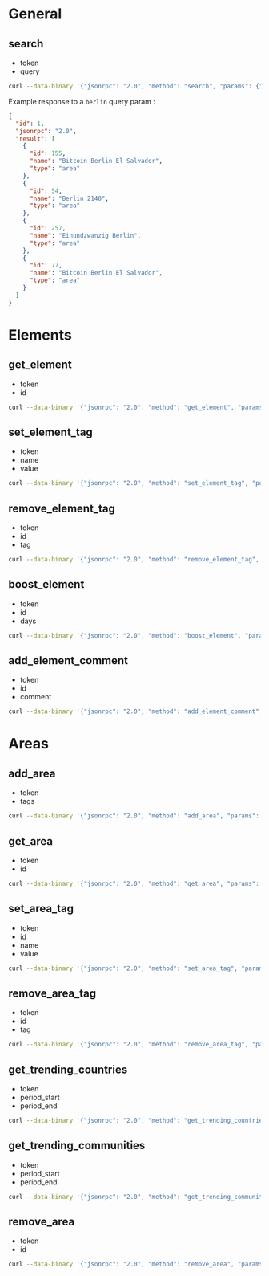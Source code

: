 # General

## search

- token
- query

```bash
curl --data-binary '{"jsonrpc": "2.0", "method": "search", "params": {"password": "xxx", "query": "query", "id": 1}' https://api.btcmap.org/rpc
```

Example response to a `berlin` query param :

```json
{
  "id": 1,
  "jsonrpc": "2.0",
  "result": [
    {
      "id": 155,
      "name": "Bitcoin Berlin El Salvador",
      "type": "area"
    },
    {
      "id": 54,
      "name": "Berlin 2140",
      "type": "area"
    },
    {
      "id": 257,
      "name": "Einundzwanzig Berlin",
      "type": "area"
    },
    {
      "id": 77,
      "name": "Bitcoin Berlin El Salvador",
      "type": "area"
    }
  ]
}
```

# Elements

## get_element

- token
- id

```bash
curl --data-binary '{"jsonrpc": "2.0", "method": "get_element", "params": {"password": "xxx", "id": "node:12141608846"}, "id": 1}' https://api.btcmap.org/rpc
```

## set_element_tag

- token
- name
- value

```bash
curl --data-binary '{"jsonrpc": "2.0", "method": "set_element_tag", "params": {"password": "xxx", "id": "node:12141608846", "name": "foo", "value": "bar"}, "id": 1}' https://api.btcmap.org/rpc
```

## remove_element_tag

- token
- id
- tag

```bash
curl --data-binary '{"jsonrpc": "2.0", "method": "remove_element_tag", "params": {"password": "xxx", "id": "node:12141608846", "tag": "foo"}, "id": 1}' https://api.btcmap.org/rpc
```

## boost_element

- token
- id
- days

```bash
curl --data-binary '{"jsonrpc": "2.0", "method": "boost_element", "params": {"password": "xxx", "id": "node:12141608846", "days": 7}, "id": 1}' https://api.btcmap.org/rpc
```

## add_element_comment

- token
- id
- comment

```bash
curl --data-binary '{"jsonrpc": "2.0", "method": "add_element_comment", "params": {"password": "xxx", "id": "node:12141608846", "comment": "test comment"}, "id": 1}' https://api.btcmap.org/rpc
```

<!-- ## generateelementissues -->

# Areas

## add_area

- token
- tags

```bash
curl --data-binary '{"jsonrpc": "2.0", "method": "add_area", "params": {"password": "xxx", "tags": {"url_alias": "test-area", "geo_json": {"type":"Point","coordinates":[0,0]}}}, "id": 1}' https://api.btcmap.org/rpc
```

## get_area

- token
- id

```bash
curl --data-binary '{"jsonrpc": "2.0", "method": "get_area", "params": {"password": "xxx", "id": "test-area"}, "id": 1}' https://api.btcmap.org/rpc
```

## set_area_tag

- token
- id
- name
- value

```bash
curl --data-binary '{"jsonrpc": "2.0", "method": "set_area_tag", "params": {"password": "xxx", "id": "test-area", "name": "foo", "value": "bar"}, "id": 1}' https://api.btcmap.org/rpc
```

## remove_area_tag

- token
- id
- tag

```bash
curl --data-binary '{"jsonrpc": "2.0", "method": "remove_area_tag", "params": {"password": "xxx", "id": "test-area", "tag": "foo"}, "id": 1}' https://api.btcmap.org/rpc
```

## get_trending_countries

- token
- period_start
- period_end

```bash
curl --data-binary '{"jsonrpc": "2.0", "method": "get_trending_countries", "params": {"password": "xxx", "period_start": "2024-01-01", "period_end": "2024-02-01"}, "id": 1}' https://api.btcmap.org/rpc
```

## get_trending_communities

- token
- period_start
- period_end

```bash
curl --data-binary '{"jsonrpc": "2.0", "method": "get_trending_communities", "params": {"password": "xxx", "period_start": "2024-01-01", "period_end": "2024-02-01"}, "id": 1}' https://api.btcmap.org/rpc
```

## remove_area

- token
- id

```bash
curl --data-binary '{"jsonrpc": "2.0", "method": "remove_area", "params": {"password": "xxx", "id": "test-area"}, "id": 1}' https://api.btcmap.org/rpc
```
